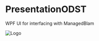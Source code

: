 # PresentationODST
WPF UI for interfacing with ManagedBlam

![Logo](https://i.imgur.com/qKp9pkC.png)
